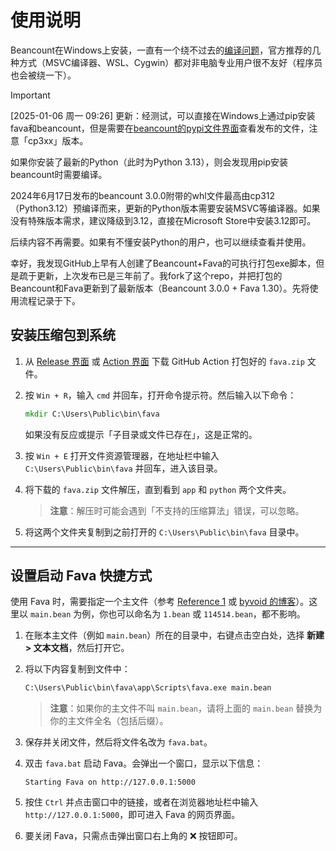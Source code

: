 # 使用说明

Beancount在Windows上安装，一直有一个绕不过去的[编译问题](https://beancount.github.io/docs/installing_beancount.html#install-compiler)，官方推荐的几种方式（MSVC编译器、WSL、Cygwin）都对非电脑专业用户很不友好（程序员也会被绕一下）。  



> [!IMPORTANT]
> [2025-01-06 周一 09:26] 更新：经测试，可以直接在Windows上通过pip安装fava和beancount，但是需要在[beancount的pypi文件界面](https://pypi.org/project/beancount/#files)查看发布的文件，注意「cp3xx」版本。
> 
> 如果你安装了最新的Python（此时为Python 3.13），则会发现用pip安装beancount时需要编译。
> 
> 2024年6月17日发布的beancount 3.0.0附带的whl文件最高由cp312（Python3.12）预编译而来，更新的Python版本需要安装MSVC等编译器。如果没有特殊版本需求，建议降级到3.12，直接在Microsoft Store中安装3.12即可。
> 
> 后续内容不再需要。如果有不懂安装Python的用户，也可以继续查看并使用。

幸好，我发现GitHub上早有人创建了Beancount+Fava的可执行打包exe脚本，但是疏于更新，上次发布已是三年前了。我fork了这个repo，并把打包的Beancount和Fava更新到了最新版本（Beancount 3.0.0 + Fava 1.30）。先将使用流程记录于下。  


## 安装压缩包到系统

1. 从 [Release 界面](https://github.com/TomoeMami/beancountfava-for-windows/releases) 或 [Action 界面](https://github.com/TomoeMami/beancountfava-for-windows/actions) 下载 GitHub Action 打包好的 `fava.zip` 文件。  

2. 按 `Win + R`，输入 `cmd` 并回车，打开命令提示符。然后输入以下命令：  

   ```cmd
   mkdir C:\Users\Public\bin\fava
   ```

   如果没有反应或提示「子目录或文件已存在」，这是正常的。  

3. 按 `Win + E` 打开文件资源管理器，在地址栏中输入 `C:\Users\Public\bin\fava` 并回车，进入该目录。  

4. 将下载的 `fava.zip` 文件解压，直到看到 `app` 和 `python` 两个文件夹。  

   > **注意**：解压时可能会遇到「不支持的压缩算法」错误，可以忽略。  

5. 将这两个文件夹复制到之前打开的 `C:\Users\Public\bin\fava` 目录中。  

---

## 设置启动 Fava 快捷方式

使用 Fava 时，需要指定一个主文件（参考 [Reference 1](https://www.starlg.cn/2019/07/13/Beancount-01/#%E5%A6%82%E4%BD%95%E5%9C%A8%E4%B8%BB%E6%96%87%E4%BB%B6%E4%B8%8B%E5%8C%85%E5%90%AB%E5%85%B6%E4%BB%96-bean-%E6%96%87%E4%BB%B6) 或 [byvoid 的博客](https://byvoid.com/zhs/blog/beancount-bookkeeping-4/#%e5%a4%9a%e6%96%87%e4%bb%b6%e7%bb%84%e7%bb%87)）。这里以 `main.bean` 为例，你也可以命名为 `1.bean` 或 `114514.bean`，都不影响。  

1. 在账本主文件（例如 `main.bean`）所在的目录中，右键点击空白处，选择 **新建 > 文本文档**，然后打开它。  

2. 将以下内容复制到文件中：  

   ```cmd
   C:\Users\Public\bin\fava\app\Scripts\fava.exe main.bean
   ```

   > **注意**：如果你的主文件不叫 `main.bean`，请将上面的 `main.bean` 替换为你的主文件全名（包括后缀）。  

3. 保存并关闭文件，然后将文件名改为 `fava.bat`。  

4. 双击 `fava.bat` 启动 Fava。会弹出一个窗口，显示以下信息：  

   ```
   Starting Fava on http://127.0.0.1:5000
   ```

5. 按住 `Ctrl` 并点击窗口中的链接，或者在浏览器地址栏中输入 `http://127.0.0.1:5000`，即可进入 Fava 的网页界面。  

6. 要关闭 Fava，只需点击弹出窗口右上角的 ❌ 按钮即可。  
